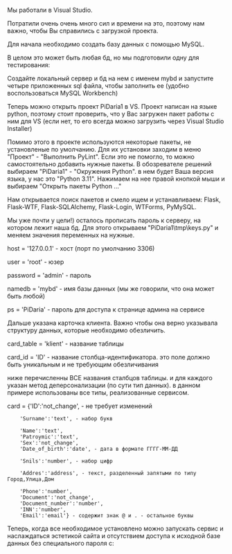 Мы работали в Visual Studio. 

Потратили очень очень много сил и времени на это, поэтому нам важно, чтобы Вы справились с загрузкой проекта.

Для начала необходимо создать базу данных с помощью MySQL. 

В целом это может быть любая бд, но мы подготовили одну для тестирования:

Создайте локальный сервер и бд на нем с именем mybd и запустите четыре приложенных sql файла, чтобы заполнить ее (удобно воспользоваться MySQL Workbench)


Теперь можно открыть проект PiDaria1 в VS. Проект написан на языке python, поэтому стоит проверить, что у Вас загружен пакет работы с ним для VS (если нет, то его всегда можно загрузить через Visual Studio Installer)

Помимо этого в проекте используются некоторые пакеты, не установленые по умолчанию. Для их установки заходим в меню "Проект" - "Выполнить PyLint". Если это не помогло, то можно самостоятельно добавить нужные пакеты. В обозревателе решений выбираем "PiDaria1" - "Окружения Python". в нем будет Ваша версия языка, у нас это "Python 3.11". Нажимаем на нее правой кнопкой мыши и выбираем "Открыть пакеты Python ..."

Нам открывается поиск пакетов и смело ищем и устанавливаем: Flask, Flask-WTF, Flask-SQLAlchemy, Flask-Login, WTForms, PyMySQL.

Мы уже почти у цели!) осталось прописать пароль к серверу, на котором лежит наша бд. Для этого открываем "PiDaria1\tmp\keys.py" и меняем значения переменных на нужные. 

host = '127.0.0.1' - хост (порт по умолчанию 3306)

user = 'root' - юзер

password = 'admin' - пароль

namedb = 'mybd' - имя базы данных (мы же говорили, что она может быть любой)

ps = 'PiDaria' - пароль для доступа к странице админа на сервисе

Дальше указана карточка клиента. Важно чтобы она верно указывала структуру данных, которые необходимо обезличить.

card_table = 'klient' - название таблицы

card_id = 'ID' - название столбца-идентификатора. это поле должно быть уникальным и не требующим обезличивания

ниже перечисленны ВСЕ названия сталбцов таблицы. и для каждого указан метод деперсонализации (по сути тип данных). в данном примере использованы все типы, реализованные сервисом. 

card = {'ID':'not_change', - не требует изменений

        'Surname':'text', - набор букв
        
        'Name':'text', 
        'Patroymic':'text', 
        'Sex':'not_change', 
        'Date_of_birth':'date', - дата в формате ГГГГ-ММ-ДД
        
        'Snils':'number', - набор цифр
        
        'Addres':'address', - текст, разделенный запятыми по типу Город,Улица,Дом
        
        'Phone':'number', 
        'Document':'not_change',
        'Document_number':'number', 
        'INN':'number', 
        'Email':'email'} - содержит знак @ и . - остальное буквы
        
        
Теперь, когда все необходимое установлено можно запускать сервис и наслаждаться эстетикой сайта и отсутствием доступа к исходной базе данных без специального пароля с:
